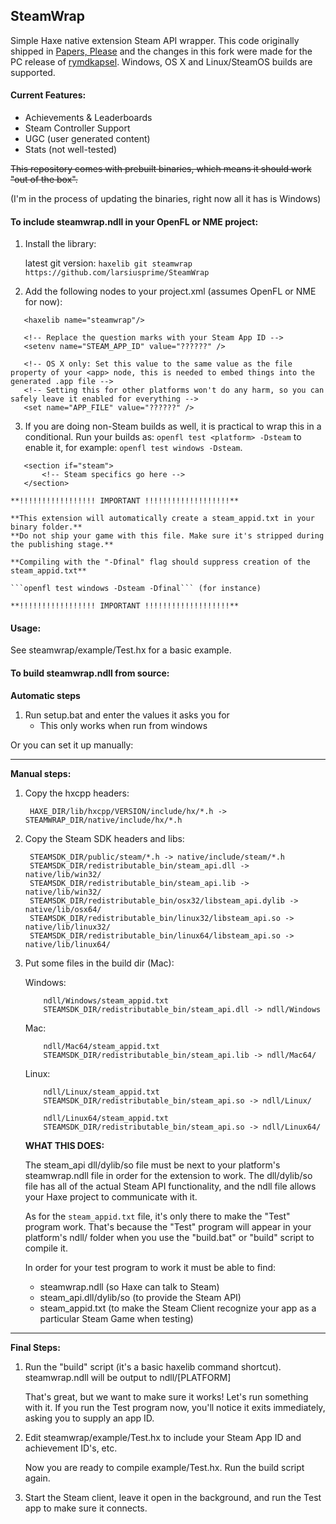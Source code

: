 SteamWrap
---------
Simple Haxe native extension Steam API wrapper. This code originally shipped in [Papers, Please](http://papersplea.se) and the changes in this fork were made for the PC release of [rymdkapsel](http://rymdkapsel.com). Windows, OS X and Linux/SteamOS builds are supported.

#### Current Features:

- Achievements & Leaderboards
- Steam Controller Support
- UGC (user generated content)
- Stats (not well-tested)

~~This repository comes with prebuilt binaries, which means it should work "out of the box".~~

(I'm in the process of updating the binaries, right now all it has is Windows)

#### To include steamwrap.ndll in your OpenFL or NME project:

1. Install the library:

    latest git version:
```haxelib git steamwrap https://github.com/larsiusprime/SteamWrap```
    
2. Add the following nodes to your project.xml (assumes OpenFL or NME for now):
 ```
    <haxelib name="steamwrap"/>
  
    <!-- Replace the question marks with your Steam App ID -->
    <setenv name="STEAM_APP_ID" value="??????" />

    <!-- OS X only: Set this value to the same value as the file property of your <app> node, this is needed to embed things into the generated .app file -->
    <!-- Setting this for other platforms won't do any harm, so you can safely leave it enabled for everything -->
    <set name="APP_FILE" value="??????" />
 ```
 
3. If you are doing non-Steam builds as well, it is practical to wrap this in a conditional. Run your builds as: `openfl test <platform> -Dsteam` to enable it, for example: `openfl test windows -Dsteam`.
 ```
	<section if="steam">
		<!-- Steam specifics go here -->
	</section>
 ```

	**!!!!!!!!!!!!!!!!! IMPORTANT !!!!!!!!!!!!!!!!!!!**
	
	**This extension will automatically create a steam_appid.txt in your binary folder.**
	**Do not ship your game with this file. Make sure it's stripped during the publishing stage.**
	
	**Compiling with the "-Dfinal" flag should suppress creation of the steam_appid.txt**
	
	```openfl test windows -Dsteam -Dfinal``` (for instance)
	
	**!!!!!!!!!!!!!!!!! IMPORTANT !!!!!!!!!!!!!!!!!!!**

#### Usage:

See steamwrap/example/Test.hx for a basic example.

#### To build steamwrap.ndll from source:

**Automatic steps**

1. Run setup.bat and enter the values it asks you for
   - This only works when run from windows

Or you can set it up manually:

------------

**Manual steps:**

1. Copy the hxcpp headers:
    	
		HAXE_DIR/lib/hxcpp/VERSION/include/hx/*.h -> STEAMWRAP_DIR/native/include/hx/*.h

2. Copy the Steam SDK headers and libs:
		
		STEAMSDK_DIR/public/steam/*.h -> native/include/steam/*.h
		STEAMSDK_DIR/redistributable_bin/steam_api.dll -> native/lib/win32/
		STEAMSDK_DIR/redistributable_bin/steam_api.lib -> native/lib/win32/
		STEAMSDK_DIR/redistributable_bin/osx32/libsteam_api.dylib -> native/lib/osx64/
		STEAMSDK_DIR/redistributable_bin/linux32/libsteam_api.so -> native/lib/linux32/
		STEAMSDK_DIR/redistributable_bin/linux64/libsteam_api.so -> native/lib/linux64/

3. Put some files in the build dir (Mac):

	Windows:
	```
		ndll/Windows/steam_appid.txt
		STEAMSDK_DIR/redistributable_bin/steam_api.dll -> ndll/Windows
	```

	Mac:
	```
		ndll/Mac64/steam_appid.txt
		STEAMSDK_DIR/redistributable_bin/steam_api.lib -> ndll/Mac64/
	```

	Linux:
	```
		ndll/Linux/steam_appid.txt
		STEAMSDK_DIR/redistributable_bin/steam_api.so -> ndll/Linux/
		
		ndll/Linux64/steam_appid.txt
		STEAMSDK_DIR/redistributable_bin/steam_api.so -> ndll/Linux64/
	```

	**WHAT THIS DOES:**
	
	The steam_api dll/dylib/so file must be next to your platform's steamwrap.ndll file in order for the extension to 		work. The dll/dylib/so file has all of the actual Steam API functionality, and the ndll file allows your Haxe 			project to communicate with it.
	
	As for the `steam_appid.txt` file, it's only there to make the "Test" program work. That's because the "Test" program 	will appear in your platform's ndll/<Platform> folder when you use the "build.bat" or "build" script to compile it.
	
	In order for your test program to work it must be able to find:
	  - steamwrap.ndll (so Haxe can talk to Steam)
	  - steam_api.dll/dylib/so (to provide the Steam API)
	  - steam_appid.txt (to make the Steam Client recognize your app as a particular Steam Game when testing)
	  
------------

**Final Steps:**

1. Run the "build" script (it's a basic haxelib command shortcut). 
	steamwrap.ndll will be output to ndll/[PLATFORM]

	That's great, but we want to make sure it works! Let's run something with it. If you run the Test program now, you'll notice it exits immediately, asking you to supply an app ID.

2. Edit steamwrap/example/Test.hx to include your Steam App ID and achievement ID's, etc.

	Now you are ready to compile example/Test.hx. Run the build script again.

3. Start the Steam client, leave it open in the background, and run the Test app to make sure it connects.

	

